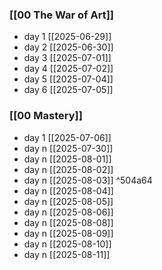 ### [[00 The War of Art]]
- day 1 [[2025-06-29]]
- day 2 [[2025-06-30]]
- day 3 [[2025-07-01]]
- day 4 [[2025-07-02]]
- day 5 [[2025-07-04]]
- day 6 [[2025-07-05]]

### [[00 Mastery]]
- day 1 [[2025-07-06]]
- day n [[2025-07-30]]
- day n [[2025-08-01]]
- day n [[2025-08-02]]
- day n [[2025-08-03]] ^504a64
- day n [[2025-08-04]]
- day n [[2025-08-05]]
- day n [[2025-08-06]]
- day n [[2025-08-08]]
- day n [[2025-08-09]]
- day n [[2025-08-10]]
- day n [[2025-08-11]]